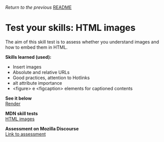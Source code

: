 <span><i>Return to the previous</i> <a href="https://github.com/alexandre-j-dev/MDN-Mozilla-Developer-Network/tree/HTML/Test%20your%20skills:%20HTML%20images"> README</a></span>

<h1>Test your skills: HTML images</h1>

<p> The aim of this skill test is to assess whether you understand images and how to embed them in HTML. </p>

<strong>Skills learned (used):</strong>
<ul>  
<li>Insert images</li>
<li>Absolute and relative URLs</li>
<li>Good practices, attention to Hotlinks</li>
<li>alt attribute importance</li>
<li> &lt;figure&gt; e &lt;figcaption&gt; elements for captioned contents</li>
</ul>

<strong>See it below</strong><br>
<a href="https://htmlpreview.github.io/?https://github.com/alexandre-j-dev/MDN-Mozilla-Developer-Network/blob/HTML/Test%20your%20skills:%20HTML%20images/index.html"> Render </a><br>

<strong>MDN skill tests</strong><br>
<a href="https://developer.mozilla.org/en-US/docs/Learn/HTML/Multimedia_and_embedding/Images_in_HTML/Test_your_skills:_HTML_images"> HTML images </a>

<strong>Assessment on Mozilla Discourse</strong><br>
<a href="https://discourse.mozilla.org/t/assessment-wanted-for-html-images-task/107035">Link to assessment </a>
